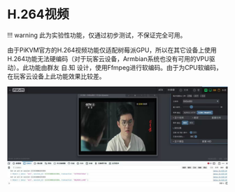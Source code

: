 # H.264视频

!!! warning
    此为实验性功能，仅通过初步测试，不保证完全可用。

由于PiKVM官方的H.264视频功能仅适配树莓派GPU，所以在其它设备上使用H.264功能无法硬编码（对于玩客云设备，Armbian系统也没有可用的VPU驱动）。此功能由群友 自.知 设计，使用Ffmpeg进行软编码。由于为CPU软编码，在玩客云设备上此功能效果比较差。

![img](./img/1717947165712-58.jpeg)